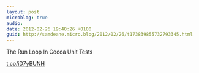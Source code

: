 ```yaml
---
layout: post
microblog: true
audio: 
date: 2012-02-26 19:40:26 +0100
guid: http://samdeane.micro.blog/2012/02/26/t173839855732793345.html
---
```

The Run Loop In Cocoa Unit Tests

[t.co/iD7yBUNH](http://t.co/iD7yBUNH)
